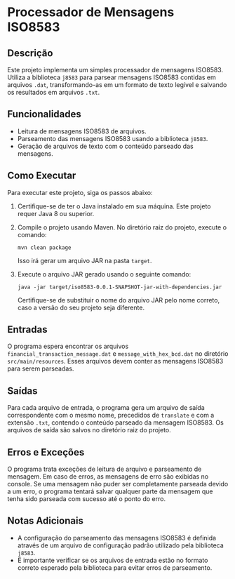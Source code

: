 # Processador de Mensagens ISO8583

## Descrição
Este projeto implementa um simples processador de mensagens ISO8583. Utiliza a biblioteca `j8583` para parsear mensagens ISO8583 contidas em arquivos `.dat`, transformando-as em um formato de texto legível e salvando os resultados em arquivos `.txt`.

## Funcionalidades
- Leitura de mensagens ISO8583 de arquivos.
- Parseamento das mensagens ISO8583 usando a biblioteca `j8583`.
- Geração de arquivos de texto com o conteúdo parseado das mensagens.

## Como Executar
Para executar este projeto, siga os passos abaixo:

1. Certifique-se de ter o Java instalado em sua máquina. Este projeto requer Java 8 ou superior.

2. Compile o projeto usando Maven. No diretório raiz do projeto, execute o comando:
   ```
   mvn clean package
   ```
   Isso irá gerar um arquivo JAR na pasta `target`.

3. Execute o arquivo JAR gerado usando o seguinte comando:
   ```
   java -jar target/iso8583-0.0.1-SNAPSHOT-jar-with-dependencies.jar
   ```
   Certifique-se de substituir o nome do arquivo JAR pelo nome correto, caso a versão do seu projeto seja diferente.

## Entradas
O programa espera encontrar os arquivos `financial_transaction_message.dat` e `message_with_hex_bcd.dat` no diretório `src/main/resources`. Esses arquivos devem conter as mensagens ISO8583 para serem parseadas.

## Saídas
Para cada arquivo de entrada, o programa gera um arquivo de saída correspondente com o mesmo nome, precedidos de `translate` e com a extensão `.txt`, contendo o conteúdo parseado da mensagem ISO8583. Os arquivos de saída são salvos no diretório raiz do projeto.

## Erros e Exceções
O programa trata exceções de leitura de arquivo e parseamento de mensagem. Em caso de erros, as mensagens de erro são exibidas no console. Se uma mensagem não puder ser completamente parseada devido a um erro, o programa tentará salvar qualquer parte da mensagem que tenha sido parseada com sucesso até o ponto do erro.

## Notas Adicionais
- A configuração do parseamento das mensagens ISO8583 é definida através de um arquivo de configuração padrão utilizado pela biblioteca `j8583`.
- É importante verificar se os arquivos de entrada estão no formato correto esperado pela biblioteca para evitar erros de parseamento.
